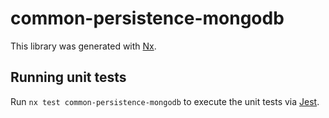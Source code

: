# common-persistence-mongodb

This library was generated with [Nx](https://nx.dev).

## Running unit tests

Run `nx test common-persistence-mongodb` to execute the unit tests via [Jest](https://jestjs.io).
